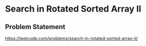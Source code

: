 # Search in Rotated Sorted Array II
## Problem Statement
https://leetcode.com/problems/search-in-rotated-sorted-array-ii/